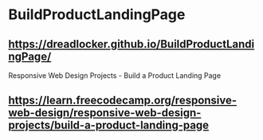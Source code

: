 # BuildProductLandingPage
## https://dreadlocker.github.io/BuildProductLandingPage/
Responsive Web Design Projects - Build a Product Landing Page
## https://learn.freecodecamp.org/responsive-web-design/responsive-web-design-projects/build-a-product-landing-page
